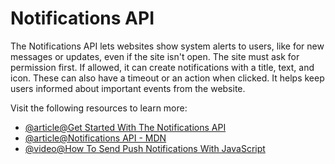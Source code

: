 # Notifications API

The Notifications API lets websites show system alerts to users, like for new messages or updates, even if the site isn't open. The site must ask for permission first. If allowed, it can create notifications with a title, text, and icon. These can also have a timeout or an action when clicked. It helps keep users informed about important events from the website.

Visit the following resources to learn more:

- [@article@Get Started With The Notifications API](https://web.dev/articles/codelab-notifications-get-started)
- [@article@Notifications API - MDN](https://developer.mozilla.org/en-US/docs/Web/API/Notifications_API)
- [@video@How To Send Push Notifications With JavaScript](https://youtu.be/Bm0JjR4kP8w?si=-2Nu0I2Zl9f-R1zj)
